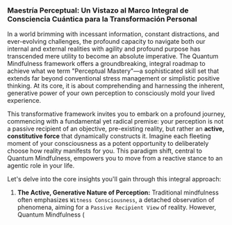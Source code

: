 ### Maestría Perceptual: Un Vistazo al Marco Integral de Consciencia Cuántica para la Transformación Personal

In a world brimming with incessant information, constant distractions, and ever-evolving challenges, the profound capacity to navigate both our internal and external realities with agility and profound purpose has transcended mere utility to become an absolute imperative. The Quantum Mindfulness framework offers a groundbreaking, integral roadmap to achieve what we term "Perceptual Mastery"—a sophisticated skill set that extends far beyond conventional stress management or simplistic positive thinking. At its core, it is about comprehending and harnessing the inherent, generative power of your own perception to consciously mold your lived experience.

This transformative framework invites you to embark on a profound journey, commencing with a fundamental yet radical premise: your perception is not a passive recipient of an objective, pre-existing reality, but rather an **active, constitutive force** that dynamically constructs it. Imagine each fleeting moment of your consciousness as a potent opportunity to deliberately choose how reality manifests for you. This paradigm shift, central to Quantum Mindfulness, empowers you to move from a reactive stance to an agentic role in your life.

Let's delve into the core insights you'll gain through this integral approach:

1.  **The Active, Generative Nature of Perception:**
    Traditional mindfulness often emphasizes `Witness Consciousness`, a detached observation of phenomena, aiming for a `Passive Recipient View` of reality. However, Quantum Mindfulness (
